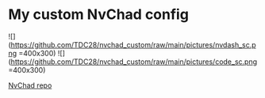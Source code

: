 # My custom NvChad config

![](https://github.com/TDC28/nvchad_custom/raw/main/pictures/nvdash_sc.png =400x300)
![](https://github.com/TDC28/nvchad_custom/raw/main/pictures/code_sc.png =400x300)

[NvChad repo](https://github.com/NvChad/NvChad)


